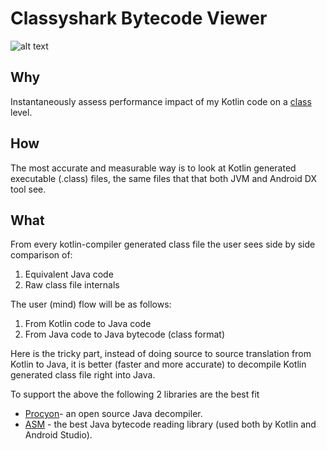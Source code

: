 # Classyshark Bytecode Viewer

![alt text](https://github.com/borisf/classyshark-bytecode-viewer/blob/master/img/CS%20Viewer.png)

## Why
Instantaneously assess performance impact of my Kotlin code on a [class](https://en.wikipedia.org/wiki/Java_class_file) level.

## How
The most accurate and measurable way is to look at Kotlin generated executable (.class) files, the same files that that both JVM and Android DX tool see. 

## What
From every kotlin-compiler generated class file the user sees side by side comparison of:

1. Equivalent Java code
2. Raw class file internals
 
The user (mind) flow will be as follows:
1. From Kotlin code to Java code
2. From Java code to Java bytecode (class format)
 
Here is the tricky part, instead of doing source to source translation from Kotlin to Java, it is 
better (faster and more accurate) to decompile Kotlin generated class file right into Java.
 
To support the above the following 2 libraries are the best fit
* [Procyon](https://bitbucket.org/mstrobel/procyon/wiki/Java%20Decompiler)- an open source Java decompiler.
* [ASM](http://asm.ow2.org/) - the best Java bytecode reading library (used both by Kotlin and Android Studio).

